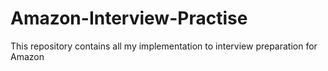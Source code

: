 # Amazon-Interview-Practise
This repository contains all my implementation to interview preparation for Amazon
